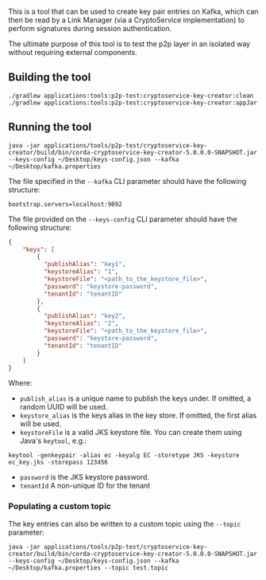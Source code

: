 This is a tool that can be used to create key pair entries on Kafka, which can then be read by a Link Manager (via a CryptoService implementation) to perform signatures during session authentication.

The ultimate purpose of this tool is to test the p2p layer in an isolated way without requiring external components.

## Building the tool
```
./gradlew applications:tools:p2p-test:cryptoservice-key-creator:clean
./gradlew applications:tools:p2p-test:cryptoservice-key-creator:appJar
```

## Running the tool

```
java -jar applications/tools/p2p-test/cryptoservice-key-creator/build/bin/corda-cryptoservice-key-creator-5.0.0.0-SNAPSHOT.jar --keys-config ~/Desktop/keys-config.json --kafka ~/Desktop/kafka.properties
```

The file specified in the `--kafka` CLI parameter should have the following structure:
```
bootstrap.servers=localhost:9092
```

The file provided on the `--keys-config` CLI parameter should have the following structure:
```json
{
    "keys": [
        {
          "publishAlias": "key1",
          "keystoreAlias": "1",
          "keystoreFile": "<path_to_the_keystore_file>",
          "password": "keystore-password",
          "tenantId": "tenantID"
        },
        {
          "publishAlias": "key2",
          "keystoreAlias": "2",
          "keystoreFile": "<path_to_the_keystore_file>",
          "password": "keystore-password",
          "tenantId": "tenantID"
        }
    ]
}
```
Where:
* `publish_alias` is a unique name to publish the keys under. If omitted, a random UUID will be used.
* `keystore_alias` is the keys alias in the key store. If omitted, the first alias will be used.
* `keystoreFile` is a valid JKS keystore file. You can create them using Java's `keytool`, e.g.:
```
keytool -genkeypair -alias ec -keyalg EC -storetype JKS -keystore ec_key.jks -storepass 123456
```
* `password` is the JKS keystore password.
* `tenantId` A non-unique ID for the tenant

### Populating a custom topic

The key entries can also be written to a custom topic using the `--topic` parameter:
```
java -jar applications/tools/p2p-test/cryptoservice-key-creator/build/bin/corda-cryptoservice-key-creator-5.0.0.0-SNAPSHOT.jar --keys-config ~/Desktop/keys-config.json --kafka ~/Desktop/kafka.properties --topic test.topic
```
